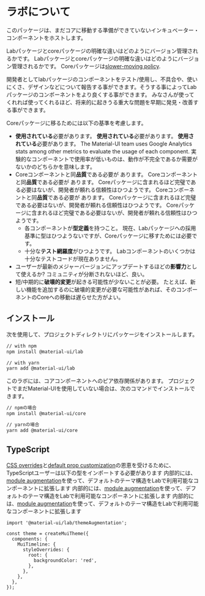# ラボについて

<p class="description">このパッケージは、まだコアに移動する準備ができていないインキュベーター・コンポーネントをホストします。</p>

Labパッケージとcoreパッケージの明確な違いはどのようにバージョン管理されるかです。 Labパッケージとcoreパッケージの明確な違いはどのようにバージョン管理されるかです。 Coreパッケージは[slower-moving policy](https://material-ui.com/versions/#release-frequency).

開発者としてlabパッケージのコンポーネントをテスト/使用し、不具合や、使いにくさ、デザインなどについて報告する事ができます。そうする事によってLab パッケージのコンポーネントをより良くする事ができます。 みなさんが使ってくれれば使ってくれるほど、将来的に起きうる重大な問題を早期に発見・改善する事ができます。

Coreパッケージに移るためには以下の基準を考慮します。

- **使用されている**必要があります。 **使用されている**必要があります。 **使用されている**必要があります。 The Material-UI team uses Google Analytics stats among other metrics to evaluate the usage of each component. 実験的なコンポーネントで使用率が低いものは、動作が不完全であるか需要がないかのどちらかを意味します。
- Coreコンポーネントと同**品質**である必要が あります。 Coreコンポーネントと同**品質**である必要が あります。 Coreパッケージに含まれるほど完璧である必要はないが、開発者が頼れる信頼性はひつようです。 Coreコンポーネントと同**品質**である必要が あります。 Coreパッケージに含まれるほど完璧である必要はないが、開発者が頼れる信頼性はひつようです。 Coreパッケージに含まれるほど完璧である必要はないが、開発者が頼れる信頼性はひつようです。
  - 各コンポーネントが**型定義**を持つこと。 現在、Labパッケージへの採用基準に型はひつようないですが、Coreパッケージに移すためには必要です。
  - 十分な**テスト網羅度**がひつようです。 Labコンポーネントのいくつかは十分なテストコードが現在ありません。
- ユーザーが最新のメジャーバージョンにアップデートするほどの**影響力**として使えるか? コミュニティが分断されないほど、良い。
- 短/中期的に**破壊的変更**が起きる可能性が少ないことが必要。 たとえば、新しい機能を追加するのに破壊的変更が必要な可能性があれば、そのコンポーネントのCoreへの移動は遅らせた方がよい。

## インストール

次を使用して、プロジェクトディレクトリにパッケージをインストールします。

```sh
// with npm
npm install @material-ui/lab

// with yarn
yarn add @material-ui/lab
```

このラボには、コアコンポーネントへのピア依存関係があります。 プロジェクトでまだMaterial-UIを使用していない場合は、次のコマンドでインストールできます。

```sh
// npmの場合
npm install @material-ui/core

// yarnの場合
yarn add @material-ui/core
```

## TypeScript

[CSS overrides](/customization/theme-components/#global-style-overrides)と[default prop customization](/customization/theme-components/#default-props)の恩恵を受けるために、TypeScriptユーザーは以下の型をインポートする必要があります 内部的には、[module augmentation](/guides/typescript/#customization-of-theme)を使って、デフォルトのテーマ構造をLabで利用可能なコンポーネントに拡張します  内部的には、[module augmentation](/guides/typescript/#customization-of-theme)を使って、デフォルトのテーマ構造をLabで利用可能なコンポーネントに拡張します  内部的には、[module augmentation](/guides/typescript/#customization-of-theme)を使って、デフォルトのテーマ構造をLabで利用可能なコンポーネントに拡張します

```tsx
import '@material-ui/lab/themeAugmentation';

const theme = createMuiTheme({
  components: {
    MuiTimeline: {
      styleOverrides: {
        root: {
          backgroundColor: 'red',
        },
      },
    },
  },
});
```

